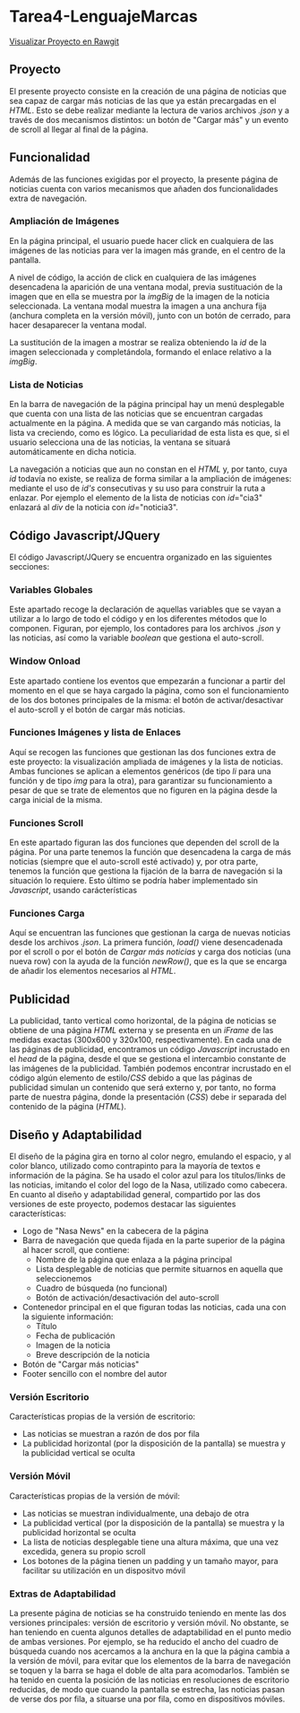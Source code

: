# Tarea4-LenguajeMarcas

[Visualizar Proyecto en Rawgit](https://rawgit.com/shamshir/Tarea4-LenguajeMarcas/master/news.html)

## Proyecto
El presente proyecto consiste en la creación de una página de noticias que sea capaz de cargar más noticias de las que ya están precargadas en el *HTML*. Esto se debe realizar mediante la lectura de varios archivos *.json* y a través de dos mecanismos distintos: un botón de "Cargar más" y un evento de scroll al llegar al final de la página.
## Funcionalidad
Además de las funciones exigidas por el proyecto, la presente página de noticias cuenta con varios mecanismos que añaden dos funcionalidades extra de navegación.
### Ampliación de Imágenes
En la página principal, el usuario puede hacer click en cualquiera de las imágenes de las noticias para ver la imagen más grande, en el centro de la pantalla.

A nivel de código, la acción de click en cualquiera de las imágenes desencadena la aparición de una ventana modal, previa sustituación de la imagen que en ella se muestra por la *imgBig* de la imagen de la noticia seleccionada. La ventana modal muestra la imagen a una anchura fija (anchura completa en la versión móvil), junto con un botón de cerrado, para hacer desaparecer la ventana modal.

La sustitución de la imagen a mostrar se realiza obteniendo la *id* de la imagen seleccionada y completándola, formando el enlace relativo a la *imgBig*.
### Lista de Noticias
En la barra de navegación de la página principal hay un menú desplegable que cuenta con una lista de las noticias que se encuentran cargadas actualmente en la página. A medida que se van cargando más noticias, la lista va creciendo, como es lógico. La peculiaridad de esta lista es que, si el usuario selecciona una de las noticias, la ventana se situará automáticamente en dicha noticia.

La navegación a noticias que aun no constan en el *HTML* y, por tanto, cuya *id* todavía no existe, se realiza de forma similar a la ampliación de imágenes: mediante el uso de *id's* consecutivas y su uso para construir la ruta a enlazar. Por ejemplo el elemento de la lista de noticias con *id*="cia3" enlazará al *div* de la noticia con *id*="noticia3".
## Código Javascript/JQuery
El código Javascript/JQuery se encuentra organizado en las siguientes secciones:
### Variables Globales
Este apartado recoge la declaración de aquellas variables que se vayan a utilizar a lo largo de todo el código y en los diferentes métodos que lo componen. Figuran, por ejemplo, los contadores para los archivos *.json* y las noticias, así como la variable *boolean* que gestiona el auto-scroll.
### Window Onload
Este apartado contiene los eventos que empezarán a funcionar a partir del momento en el que se haya cargado la página, como son el funcionamiento de los dos botones principales de la misma: el botón de activar/desactivar el auto-scroll y el botón de cargar más noticias.
### Funciones Imágenes y lista de Enlaces
Aquí se recogen las funciones que gestionan las dos funciones extra de este proyecto: la visualización ampliada de imágenes y la lista de noticias. Ambas funciones se aplican a elementos genéricos (de tipo *li* para una función y de tipo *img* para la otra), para garantizar su funcionamiento a pesar de que se trate de elementos que no figuren en la página desde la carga inicial de la misma.
### Funciones Scroll
En este apartado figuran las dos funciones que dependen del scroll de la página. Por una parte tenemos la función que desencadena la carga de más noticias (siempre que el auto-scroll esté activado) y, por otra parte, tenemos la función que gestiona la fijación de la barra de navegación si la situación lo requiere. Esto último se podría haber implementado sin *Javascript*, usando carácterísticas 
### Funciones Carga
Aquí se encuentran las funciones que gestionan la carga de nuevas noticias desde los archivos *.json*. La primera función, *load()* viene desencadenada por el scroll o por el botón de *Cargar más noticias* y carga dos noticias (una nueva row) con la ayuda de la función *newRow()*, que es la que se encarga de añadir los elementos necesarios al *HTML*.
## Publicidad
La publicidad, tanto vertical como horizontal, de la página de noticias se obtiene de una página *HTML* externa y se presenta en un *iFrame* de las medidas exactas (300x600 y 320x100, respectivamente). En cada una de las páginas de publicidad, encontramos un código *Javascript* incrustado en el *head* de la página, desde el que se gestiona el intercambio constante de las imágenes de la publicidad. También podemos encontrar incrustado en el código algún elemento de estilo/*CSS* debido a que las páginas de publicidad simulan un contenido que será externo y, por tanto, no forma parte de nuestra página, donde la presentación (*CSS*) debe ir separada del contenido de la página (*HTML*).
## Diseño y Adaptabilidad
El diseño de la página gira en torno al color negro, emulando el espacio, y al color blanco, utilizado como contrapinto para la mayoría de textos e información de la página. Se ha usado el color azul para los títulos/links de las noticias, imitando el color del logo de la Nasa, utilizado como cabecera.
En cuanto al diseño y adaptabilidad general, compartido por las dos versiones de este proyecto, podemos destacar las siguientes características:

- Logo de "Nasa News" en la cabecera de la página
- Barra de navegación que queda fijada en la parte superior de la página al hacer scroll, que contiene:
  - Nombre de la página que enlaza a la página principal
  - Lista desplegable de noticias que permite situarnos en aquella que seleccionemos
  - Cuadro de búsqueda (no funcional)
  - Botón de activación/desactivación del auto-scroll
- Contenedor principal en el que figuran todas las noticias, cada una con la siguiente información:
  - Título
  - Fecha de publicación
  - Imagen de la noticia
  - Breve descripción de la noticia
- Botón de "Cargar más noticias"
- Footer sencillo con el nombre del autor
### Versión Escritorio
Características propias de la versión de escritorio:

- Las noticias se muestran a razón de dos por fila
- La publicidad horizontal (por la disposición de la pantalla) se muestra y la publicidad vertical se oculta
### Versión Móvil
Características propias de la versión de móvil:

- Las noticias se muestran individualmente, una debajo de otra
- La publicidad vertical (por la disposición de la pantalla) se muestra y la publicidad horizontal se oculta
- La lista de noticias desplegable tiene una altura máxima, que una vez excedida, genera su propio scroll
- Los botones de la página tienen un padding y un tamaño mayor, para facilitar su utilización en un dispositvo móvil
### Extras de Adaptabilidad
La presente página de noticias se ha construido teniendo en mente las dos versiones principales: versión de escritorio y versión móvil. No obstante, se han teniendo en cuenta algunos detalles de adaptabilidad en el punto medio de ambas versiones. Por ejemplo, se ha reducido el ancho del cuadro de búsqueda cuando nos acercamos a la anchura en la que la página cambia a la versión de móvil, para evitar que los elementos de la barra de navegación se toquen y la barra se haga el doble de alta para acomodarlos. También se ha tenido en cuenta la posición de las noticias en resoluciones de escritorio reducidas, de modo que cuando la pantalla se estrecha, las noticias pasan de verse dos por fila, a situarse una por fila, como en dispositivos móviles.
